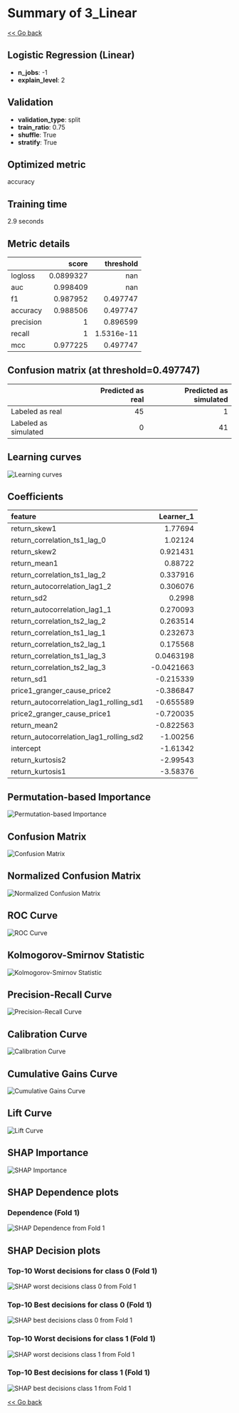 # Summary of 3_Linear

[<< Go back](../README.md)


## Logistic Regression (Linear)
- **n_jobs**: -1
- **explain_level**: 2

## Validation
 - **validation_type**: split
 - **train_ratio**: 0.75
 - **shuffle**: True
 - **stratify**: True

## Optimized metric
accuracy

## Training time

2.9 seconds

## Metric details
|           |     score |    threshold |
|:----------|----------:|-------------:|
| logloss   | 0.0899327 | nan          |
| auc       | 0.998409  | nan          |
| f1        | 0.987952  |   0.497747   |
| accuracy  | 0.988506  |   0.497747   |
| precision | 1         |   0.896599   |
| recall    | 1         |   1.5316e-11 |
| mcc       | 0.977225  |   0.497747   |


## Confusion matrix (at threshold=0.497747)
|                      |   Predicted as real |   Predicted as simulated |
|:---------------------|--------------------:|-------------------------:|
| Labeled as real      |                  45 |                        1 |
| Labeled as simulated |                   0 |                       41 |

## Learning curves
![Learning curves](learning_curves.png)

## Coefficients
| feature                                 |   Learner_1 |
|:----------------------------------------|------------:|
| return_skew1                            |   1.77694   |
| return_correlation_ts1_lag_0            |   1.02124   |
| return_skew2                            |   0.921431  |
| return_mean1                            |   0.88722   |
| return_correlation_ts1_lag_2            |   0.337916  |
| return_autocorrelation_lag1_2           |   0.306076  |
| return_sd2                              |   0.2998    |
| return_autocorrelation_lag1_1           |   0.270093  |
| return_correlation_ts2_lag_2            |   0.263514  |
| return_correlation_ts1_lag_1            |   0.232673  |
| return_correlation_ts2_lag_1            |   0.175568  |
| return_correlation_ts1_lag_3            |   0.0463198 |
| return_correlation_ts2_lag_3            |  -0.0421663 |
| return_sd1                              |  -0.215339  |
| price1_granger_cause_price2             |  -0.386847  |
| return_autocorrelation_lag1_rolling_sd1 |  -0.655589  |
| price2_granger_cause_price1             |  -0.720035  |
| return_mean2                            |  -0.822563  |
| return_autocorrelation_lag1_rolling_sd2 |  -1.00256   |
| intercept                               |  -1.61342   |
| return_kurtosis2                        |  -2.99543   |
| return_kurtosis1                        |  -3.58376   |


## Permutation-based Importance
![Permutation-based Importance](permutation_importance.png)
## Confusion Matrix

![Confusion Matrix](confusion_matrix.png)


## Normalized Confusion Matrix

![Normalized Confusion Matrix](confusion_matrix_normalized.png)


## ROC Curve

![ROC Curve](roc_curve.png)


## Kolmogorov-Smirnov Statistic

![Kolmogorov-Smirnov Statistic](ks_statistic.png)


## Precision-Recall Curve

![Precision-Recall Curve](precision_recall_curve.png)


## Calibration Curve

![Calibration Curve](calibration_curve_curve.png)


## Cumulative Gains Curve

![Cumulative Gains Curve](cumulative_gains_curve.png)


## Lift Curve

![Lift Curve](lift_curve.png)



## SHAP Importance
![SHAP Importance](shap_importance.png)

## SHAP Dependence plots

### Dependence (Fold 1)
![SHAP Dependence from Fold 1](learner_fold_0_shap_dependence.png)

## SHAP Decision plots

### Top-10 Worst decisions for class 0 (Fold 1)
![SHAP worst decisions class 0 from Fold 1](learner_fold_0_shap_class_0_worst_decisions.png)
### Top-10 Best decisions for class 0 (Fold 1)
![SHAP best decisions class 0 from Fold 1](learner_fold_0_shap_class_0_best_decisions.png)
### Top-10 Worst decisions for class 1 (Fold 1)
![SHAP worst decisions class 1 from Fold 1](learner_fold_0_shap_class_1_worst_decisions.png)
### Top-10 Best decisions for class 1 (Fold 1)
![SHAP best decisions class 1 from Fold 1](learner_fold_0_shap_class_1_best_decisions.png)

[<< Go back](../README.md)
